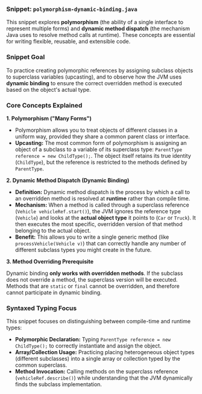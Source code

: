 ### Snippet: `polymorphism-dynamic-binding.java`

This snippet explores **polymorphism** (the ability of a single interface to represent multiple forms) and **dynamic method dispatch** (the mechanism Java uses to resolve method calls at runtime). These concepts are essential for writing flexible, reusable, and extensible code.

### Snippet Goal

To practice creating polymorphic references by assigning subclass objects to superclass variables (upcasting), and to observe how the JVM uses **dynamic binding** to ensure the correct overridden method is executed based on the object's actual type.

### Core Concepts Explained

**1. Polymorphism ("Many Forms")**

* Polymorphism allows you to treat objects of different classes in a uniform way, provided they share a common parent class or interface.
* **Upcasting:** The most common form of polymorphism is assigning an object of a subclass to a variable of its superclass type: `ParentType reference = new ChildType();`. The object itself retains its true identity (`ChildType`), but the reference is restricted to the methods defined by `ParentType`.

**2. Dynamic Method Dispatch (Dynamic Binding)**

* **Definition:** Dynamic method dispatch is the process by which a call to an overridden method is resolved at **runtime** rather than compile time.
* **Mechanism:** When a method is called through a superclass reference (`Vehicle vehicleRef.start()`), the JVM ignores the reference type (`Vehicle`) and looks at the **actual object type** it points to (`Car` or `Truck`). It then executes the most specific, overridden version of that method belonging to the actual object.
* **Benefit:** This allows you to write a single generic method (like `processVehicle(Vehicle v)`) that can correctly handle any number of different subclass types you might create in the future.

**3. Method Overriding Prerequisite**

Dynamic binding **only works with overridden methods**. If the subclass does not override a method, the superclass version will be executed. Methods that are `static` or `final` cannot be overridden, and therefore cannot participate in dynamic binding.

### Syntaxed Typing Focus

This snippet focuses on distinguishing between compile-time and runtime types:

* **Polymorphic Declaration:** Typing `ParentType reference = new ChildType();` to correctly instantiate and assign the object.
* **Array/Collection Usage:** Practicing placing heterogeneous object types (different subclasses) into a single array or collection typed by the common superclass.
* **Method Invocation:** Calling methods on the superclass reference (`vehicleRef.describe()`) while understanding that the JVM dynamically finds the subclass implementation.